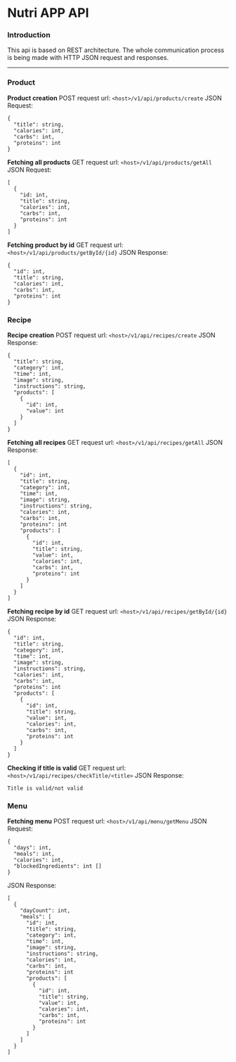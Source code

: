 # Nutri APP API

### Introduction
This api is based on REST architecture. The whole communication process is being made with HTTP JSON request and responses. 
 ___

### Product

**Product creation**
POST request url: `<host>/v1/api/products/create`
JSON Request: 
```
{
  "title": string,
  "calories": int,
  "carbs": int,
  "proteins": int
}
```
**Fetching all products**
GET request url: `<host>/v1/api/products/getAll`
JSON Request:
```
[
  {
    "id: int,
    "title": string,
    "calories": int,
    "carbs": int,
    "proteins": int
  }
]
```
**Fetching product by id**
GET request url: `<host>/v1/api/products/getById/{id}`
JSON Response:
```
{
  "id": int,
  "title": string,
  "calories": int,
  "carbs": int,
  "proteins": int
}
```

### Recipe
**Recipe creation**
POST request url: `<host>/v1/api/recipes/create`
JSON Response:
```
{
  "title": string,
  "category": int,
  "time": int,
  "image": string,
  "instructions": string,
  "products": [
    {
      "id": int,
      "value": int
    }
  ]
}
```
**Fetching all recipes**
GET request url: `<host>/v1/api/recipes/getAll`
JSON Response:
```
[
  {
    "id": int,
    "title": string,
    "category": int,
    "time": int,
    "image": string,
    "instructions": string,
    "calories": int,
    "carbs": int,
    "proteins": int
    "products": [
      {
        "id": int,
        "title": string,
        "value": int,
        "calories": int,
        "carbs": int,
        "proteins": int
      }
    ]
  }
]
```
**Fetching recipe by id**
GET request url: `<host>/v1/api/recipes/getById/{id}`
JSON Response:
```
{
  "id": int,
  "title": string,
  "category": int,
  "time": int,
  "image": string,
  "instructions": string,
  "calories": int,
  "carbs": int,
  "proteins": int
  "products": [
    {
      "id": int,
      "title": string,
      "value": int,
      "calories": int,
      "carbs": int,
      "proteins": int
    }
  ]
}
```
**Checking if title is valid**
GET request url: `<host>/v1/api/recipes/checkTitle/<title>`
JSON Response:
```
Title is valid/not valid
```

### Menu
**Fetching menu**
POST request url: `<host>/v1/api/menu/getMenu`
JSON Request: 
```
{
  "days": int,
  "meals": int,
  "calories": int,
  "blockedIngredients": int []
}
```
JSON Response:
```
[
  {
    "dayCount": int,
    "meals": [
      "id": int,
      "title": string,
      "category": int,
      "time": int,
      "image": string,
      "instructions": string,
      "calories": int,
      "carbs": int,
      "proteins": int
      "products": [
        {
          "id": int,
          "title": string,
          "value": int,
          "calories": int,
          "carbs": int,
          "proteins": int
        }
      ]
    ]
  }
]
```

